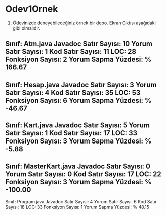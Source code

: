 # Odev1Ornek
1. Ödevinizde deneyebileceğiniz örnek bir depo.
Ekran Çıktısı aşağıdaki gibi olmalıdır.

Sınıf: Atm.java
Javadoc Satır Sayısı: 10
Yorum Satır Sayısı: 1
Kod Satır Sayısı: 11
LOC: 28
Fonksiyon Sayısı: 2
Yorum Sapma Yüzdesi: % 166.67
-----------------------------------------
Sınıf: Hesap.java
Javadoc Satır Sayısı: 3
Yorum Satır Sayısı: 4
Kod Satır Sayısı: 35
LOC: 53
Fonksiyon Sayısı: 6
Yorum Sapma Yüzdesi: % -46.67
-----------------------------------------
Sınıf: Kart.java
Javadoc Satır Sayısı: 5
Yorum Satır Sayısı: 1
Kod Satır Sayısı: 17
LOC: 33
Fonksiyon Sayısı: 3
Yorum Sapma Yüzdesi: % -5.88
-----------------------------------------
Sınıf: MasterKart.java
Javadoc Satır Sayısı: 0
Yorum Satır Sayısı: 0
Kod Satır Sayısı: 17
LOC: 22
Fonksiyon Sayısı: 3
Yorum Sapma Yüzdesi: % -100.00
-----------------------------------------
Sınıf: Program.java
Javadoc Satır Sayısı: 4
Yorum Satır Sayısı: 6
Kod Satır Sayısı: 18
LOC: 33
Fonksiyon Sayısı: 1
Yorum Sapma Yüzdesi: % 48.15
